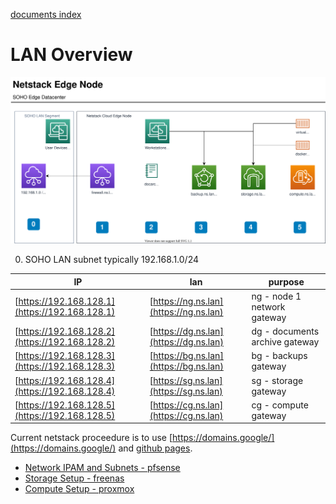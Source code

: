 [documents index](../)
# LAN Overview

![netstackEdgeNode](./netstackEdgeNode.svg)

0. SOHO LAN subnet typically 192.168.1.0/24

| IP | lan | purpose |
|----|-----|---------|
| [https://192.168.128.1](https://192.168.128.1) | [https://ng.ns.lan](https://ng.ns.lan) | ng - node 1 network gateway | 
| [https://192.168.128.2](https://192.168.128.2) | [https://dg.ns.lan](https://dg.ns.lan) | dg - documents archive gateway | 
| [https://192.168.128.3](https://192.168.128.3) | [https://bg.ns.lan](https://bg.ns.lan) | bg - backups gateway | 
| [https://192.168.128.4](https://192.168.128.4) | [https://sg.ns.lan](https://sg.ns.lan) | sg - storage gateway | 
| [https://192.168.128.5](https://192.168.128.5) | [https://cg.ns.lan](https://cg.ns.lan) | cg - compute gateway | 

Current netstack proceedure is to use [https://domains.google/](https://domains.google/) and [github pages](https://github.com).

- [Network IPAM and Subnets - pfsense](./network/pfsense/)
- [Storage Setup - freenas](./storage/freenas/)
- [Compute Setup - proxmox](./compute/proxmox/)
